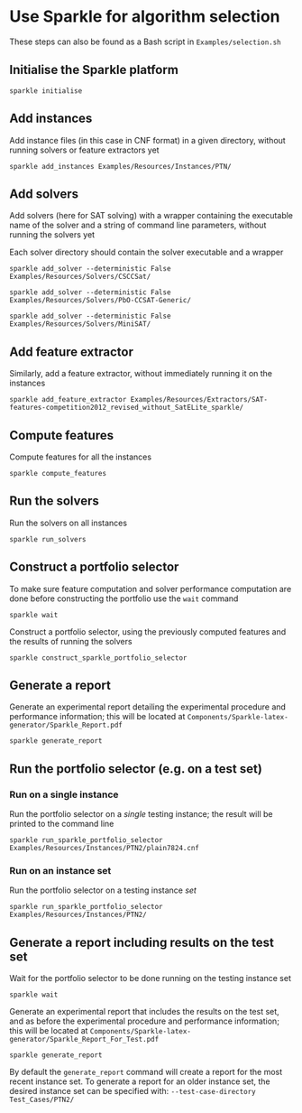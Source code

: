 # Use Sparkle for algorithm selection

These steps can also be found as a Bash script in `Examples/selection.sh`

## Initialise the Sparkle platform

`sparkle initialise`

## Add instances

Add instance files (in this case in CNF format) in a given directory, without running solvers or feature extractors yet

`sparkle add_instances Examples/Resources/Instances/PTN/`

## Add solvers

Add solvers (here for SAT solving) with a wrapper containing the executable name of the solver and a string of command line parameters, without running the solvers yet

Each solver directory should contain the solver executable and a wrapper

`sparkle add_solver --deterministic False Examples/Resources/Solvers/CSCCSat/`

`sparkle add_solver --deterministic False Examples/Resources/Solvers/PbO-CCSAT-Generic/`

`sparkle add_solver --deterministic False Examples/Resources/Solvers/MiniSAT/`

## Add feature extractor

Similarly, add a feature extractor, without immediately running it on the instances

`sparkle add_feature_extractor Examples/Resources/Extractors/SAT-features-competition2012_revised_without_SatELite_sparkle/`

## Compute features

Compute features for all the instances

`sparkle compute_features`

## Run the solvers

Run the solvers on all instances

`sparkle run_solvers`

## Construct a portfolio selector

To make sure feature computation and solver performance computation are done before constructing the portfolio use the `wait` command

`sparkle wait`

Construct a portfolio selector, using the previously computed features and the results of running the solvers

`sparkle construct_sparkle_portfolio_selector`

## Generate a report

Generate an experimental report detailing the experimental procedure and performance information; this will be located at `Components/Sparkle-latex-generator/Sparkle_Report.pdf`

`sparkle generate_report`

## Run the portfolio selector (e.g. on a test set)

### Run on a single instance

Run the portfolio selector on a *single* testing instance; the result will be printed to the command line

`sparkle run_sparkle_portfolio_selector Examples/Resources/Instances/PTN2/plain7824.cnf`

### Run on an instance set

Run the portfolio selector on a testing instance *set*

`sparkle run_sparkle_portfolio_selector Examples/Resources/Instances/PTN2/`

## Generate a report including results on the test set

Wait for the portfolio selector to be done running on the testing instance set

`sparkle wait`

Generate an experimental report that includes the results on the test set, and as before the experimental procedure and performance information; this will be located at `Components/Sparkle-latex-generator/Sparkle_Report_For_Test.pdf`

`sparkle generate_report`

By default the `generate_report` command will create a report for the most recent instance set. To generate a report for an older instance set, the desired instance set can be specified with: `--test-case-directory Test_Cases/PTN2/`


